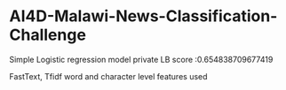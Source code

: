 # AI4D-Malawi-News-Classification-Challenge

 Simple Logistic regression model private LB score :0.654838709677419


FastText,  Tfidf word and character level features used


